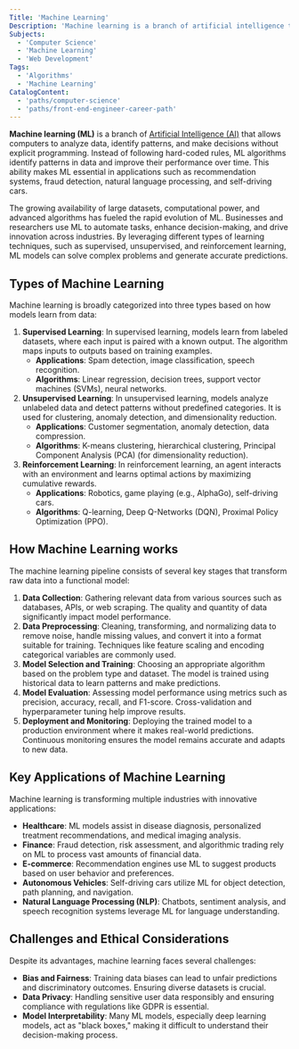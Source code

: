 ```yaml
---
Title: 'Machine Learning'
Description: 'Machine learning is a branch of artificial intelligence that enables systems to learn from data and make predictions or decisions without explicit programming.'
Subjects:
  - 'Computer Science'
  - 'Machine Learning'
  - 'Web Development'
Tags:
  - 'Algorithms'
  - 'Machine Learning'
CatalogContent:
  - 'paths/computer-science'
  - 'paths/front-end-engineer-career-path'
---
```


**Machine learning (ML)** is a branch of [Artificial Intelligence (AI)](https://www.codecademy.com/resources/docs/ai) that allows computers to analyze data, identify patterns, and make decisions without explicit programming. Instead of following hard-coded rules, ML algorithms identify patterns in data and improve their performance over time. This ability makes ML essential in applications such as recommendation systems, fraud detection, natural language processing, and self-driving cars.

The growing availability of large datasets, computational power, and advanced algorithms has fueled the rapid evolution of ML. Businesses and researchers use ML to automate tasks, enhance decision-making, and drive innovation across industries. By leveraging different types of learning techniques, such as supervised, unsupervised, and reinforcement learning, ML models can solve complex problems and generate accurate predictions.

## Types of Machine Learning

Machine learning is broadly categorized into three types based on how models learn from data:

1. **Supervised Learning**: In supervised learning, models learn from labeled datasets, where each input is paired with a known output. The algorithm maps inputs to outputs based on training examples. 
	- **Applications**: Spam detection, image classification, speech recognition.
	- **Algorithms**: Linear regression, decision trees, support vector machines (SVMs), neural networks.
2. **Unsupervised Learning**: In unsupervised learning, models analyze unlabeled data and detect patterns without predefined categories. It is used for clustering, anomaly detection, and dimensionality reduction. 
	- **Applications**: Customer segmentation, anomaly detection, data compression.
	- **Algorithms**: K-means clustering, hierarchical clustering, Principal Component Analysis (PCA) (for dimensionality reduction).
3. **Reinforcement Learning**: In reinforcement learning, an agent interacts with an environment and learns optimal actions by maximizing cumulative rewards.
	- **Applications**: Robotics, game playing (e.g., AlphaGo), self-driving cars.
	- **Algorithms**: Q-learning, Deep Q-Networks (DQN), Proximal Policy Optimization (PPO).

## How Machine Learning works

The machine learning pipeline consists of several key stages that transform raw data into a functional model:

1. **Data Collection**: Gathering relevant data from various sources such as databases, APIs, or web scraping. The quality and quantity of data significantly impact model performance.
2. **Data Preprocessing**: Cleaning, transforming, and normalizing data to remove noise, handle missing values, and convert it into a format suitable for training. Techniques like feature scaling and encoding categorical variables are commonly used.
3. **Model Selection and Training**: Choosing an appropriate algorithm based on the problem type and dataset. The model is trained using historical data to learn patterns and make predictions.
4. **Model Evaluation**: Assessing model performance using metrics such as precision, accuracy, recall, and F1-score. Cross-validation and hyperparameter tuning help improve results.
5. **Deployment and Monitoring**: Deploying the trained model to a production environment where it makes real-world predictions. Continuous monitoring ensures the model remains accurate and adapts to new data.

## Key Applications of Machine Learning

Machine learning is transforming multiple industries with innovative applications:

- **Healthcare**: ML models assist in disease diagnosis, personalized treatment recommendations, and medical imaging analysis.
- **Finance**: Fraud detection, risk assessment, and algorithmic trading rely on ML to process vast amounts of financial data.
- **E-commerce**: Recommendation engines use ML to suggest products based on user behavior and preferences.
- **Autonomous Vehicles**: Self-driving cars utilize ML for object detection, path planning, and navigation.
- **Natural Language Processing (NLP)**: Chatbots, sentiment analysis, and speech recognition systems leverage ML for language understanding.

## Challenges and Ethical Considerations

Despite its advantages, machine learning faces several challenges:

- **Bias and Fairness**: Training data biases can lead to unfair predictions and discriminatory outcomes. Ensuring diverse datasets is crucial.
- **Data Privacy**: Handling sensitive user data responsibly and ensuring compliance with regulations like GDPR is essential.
- **Model Interpretability**: Many ML models, especially deep learning models, act as "black boxes," making it difficult to understand their decision-making process.
